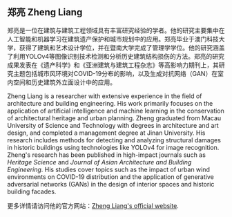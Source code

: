 ## 郑亮 Zheng Liang

郑亮是一位在建筑与建筑工程领域具有丰富研究经验的学者。他的研究主要集中在人工智能和机器学习在建筑遗产保护和城市规划中的应用。郑亮毕业于澳门科技大学，获得了建筑和艺术设计学位，并在暨南大学完成了管理学学位。他的研究涵盖了利用YOLOv4等图像识别技术检测和分析历史建筑结构损伤的方法。郑亮的研究成果发表在《遗产科学》和《亚洲建筑与建筑工程杂志》等高影响力期刊上，其研究主题包括城市风环境对COVID-19分布的影响，以及生成对抗网络（GAN）在室内空间和历史建筑外立面设计中的应用。

Zheng Liang is a researcher with extensive experience in the field of architecture and building engineering. His work primarily focuses on the application of artificial intelligence and machine learning in the conservation of architectural heritage and urban planning. Zheng graduated from Macau University of Science and Technology with degrees in architecture and art design, and completed a management degree at Jinan University. His research includes methods for detecting and analyzing structural damages in historic buildings using technologies like YOLOv4 for image recognition. Zheng's research has been published in high-impact journals such as *Heritage Science* and *Journal of Asian Architecture and Building Engineering*. His studies cover topics such as the impact of urban wind environments on COVID-19 distribution and the application of generative adversarial networks (GANs) in the design of interior spaces and historic building facades.

更多详情请访问他的官方网站：[Zheng Liang's official website](https://zhengliang.org).
